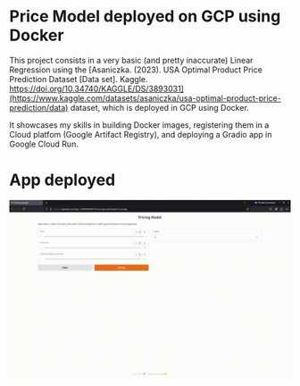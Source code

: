 # Price Model deployed on GCP using Docker

This project consists in a very basic (and pretty inaccurate) Linear Regression using the [Asaniczka. (2023). USA Optimal Product Price Prediction Dataset [Data set]. Kaggle. https://doi.org/10.34740/KAGGLE/DS/3893031](https://www.kaggle.com/datasets/asaniczka/usa-optimal-product-price-prediction/data) dataset, which is deployed in GCP using Docker.

It showcases my skills in building Docker images, registering them in a Cloud platfom (Google Artifact Registry), and deploying a Gradio app in Google Cloud Run. 

# App deployed
![](https://github.com/fmsrosa/dynamic_pricing_app/blob/main/resources/images/pricing_gradio_GCP.gif)

